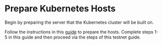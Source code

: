 # Prepare Kubernetes Hosts

Begin by preparing the server that the Kubernetes cluster will be built on.

Follow the instructions in this [guide](../../../../providers/build-a-cloud-provider/kubernetes-cluster-for-akash-providers/) to prepare the hosts.  Complete steps 1-5 in this guide and then proceed via the steps of this testnet guide.
